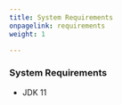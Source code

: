 ```yaml
---
title: System Requirements
onpagelink: requirements
weight: 1

---
```


### **System Requirements**

*   JDK 11
